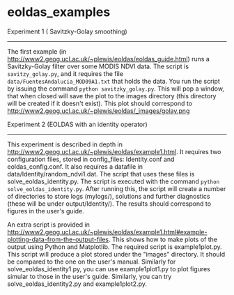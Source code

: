eoldas_examples
===============

Experiment 1 ( Savitzky-Golay smoothing)
***************************************************

The first example (in http://www2.geog.ucl.ac.uk/~plewis/eoldas/eoldas_guide.html) runs a Savitzky-Golay filter over some MODIS NDVI data. The script is ``savitzy_golay.py``, and it requires the file ``data/FuentesAndalucia_MOD09A1.txt`` that holds the data. You run the script by issuing the command ``python savitzky_golay.py``. This will pop a window, that when closed will save the plot to the images directory (this directory will be created if it doesn't exist). This plot should correspond to http://www2.geog.ucl.ac.uk/~plewis/eoldas/_images/golay.png

Experiment 2 (EOLDAS with an identity operator)
*************************************************

This experiment is described in depth in http://www2.geog.ucl.ac.uk/~plewis/eoldas/example1.html. It requires two configuration files, stored in config_files: Identity.conf and eoldas_config.conf. It also requires a datafile in data/Identity/random_ndvi1.dat. The script that uses these files is solve_eoldas_identity.py. The script is executed with the command ``python solve_eoldas_identity.py``. After running this, the script will create a number of directories to store logs (mylogs/), solutions and further diagnostics (these will be under output/Identity/). The results should correspond to figures in the user's guide.

An extra script is provided in http://www2.geog.ucl.ac.uk/~plewis/eoldas/example1.html#example-plotting-data-from-the-output-files. This shows how to make plots of the output using Python and Matplotlib. The required script is example1plot.py. This script will produce a plot stored under the "images" directory. It should be compared to the one on the user's manual. Similarly for solve_eoldas_identity1.py, you can use example1plot1.py to plot figures simular to those in the user's guide. Similarly, you can try solve_eoldas_identity2.py and example1plot2.py.




